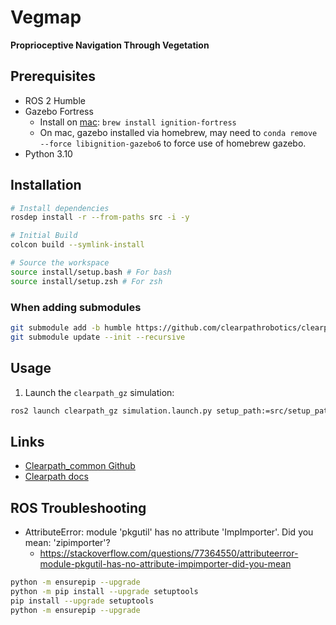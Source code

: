 # Vegmap

**Proprioceptive Navigation Through Vegetation**

## Prerequisites

- ROS 2 Humble
- Gazebo Fortress
  - Install on [mac](https://gazebosim.org/docs/fortress/install_osx/): `brew install ignition-fortress`
  - On mac, gazebo installed via homebrew, may need to `conda remove --force libignition-gazebo6` to force use of homebrew gazebo.
- Python 3.10

## Installation

```bash
# Install dependencies
rosdep install -r --from-paths src -i -y

# Initial Build
colcon build --symlink-install

# Source the workspace
source install/setup.bash # For bash
source install/setup.zsh # For zsh
```

### When adding submodules

```bash
git submodule add -b humble https://github.com/clearpathrobotics/clearpath_common.git
git submodule update --init --recursive
```

## Usage

1. Launch the `clearpath_gz` simulation:

```bash
ros2 launch clearpath_gz simulation.launch.py setup_path:=src/setup_path
```

## Links

- [Clearpath_common Github](https://github.com/clearpathrobotics/clearpath_common/tree/humble)
- [Clearpath docs](https://docs.clearpathrobotics.com/docs/ros/)

## ROS Troubleshooting

- AttributeError: module 'pkgutil' has no attribute 'ImpImporter'. Did you mean: 'zipimporter'?
  - https://stackoverflow.com/questions/77364550/attributeerror-module-pkgutil-has-no-attribute-impimporter-did-you-mean

```bash
python -m ensurepip --upgrade
python -m pip install --upgrade setuptools
pip install --upgrade setuptools
python -m ensurepip --upgrade
```
